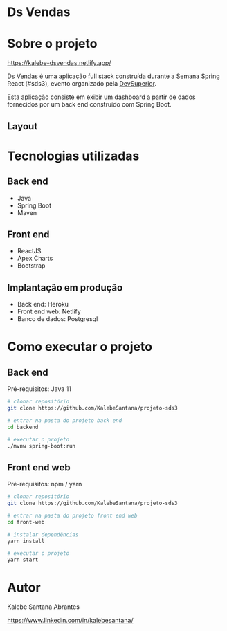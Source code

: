 # Ds Vendas

# Sobre o projeto

https://kalebe-dsvendas.netlify.app/

Ds Vendas é uma aplicação full stack construída durante a Semana Spring React (#sds3), evento organizado pela [DevSuperior](https://devsuperior.com "Site da DevSuperior").

Esta aplicação consiste em exibir um dashboard a partir de dados fornecidos por um back end construído com Spring Boot.


## Layout 


# Tecnologias utilizadas
## Back end
- Java
- Spring Boot
- Maven
## Front end
- ReactJS
- Apex Charts
- Bootstrap
## Implantação em produção
- Back end: Heroku
- Front end web: Netlify
- Banco de dados: Postgresql

# Como executar o projeto

## Back end
Pré-requisitos: Java 11

```bash
# clonar repositório
git clone https://github.com/KalebeSantana/projeto-sds3

# entrar na pasta do projeto back end
cd backend

# executar o projeto
./mvnw spring-boot:run
```

## Front end web
Pré-requisitos: npm / yarn

```bash
# clonar repositório
git clone https://github.com/KalebeSantana/projeto-sds3

# entrar na pasta do projeto front end web
cd front-web

# instalar dependências
yarn install

# executar o projeto
yarn start
```

# Autor

Kalebe Santana Abrantes 

https://www.linkedin.com/in/kalebesantana/

